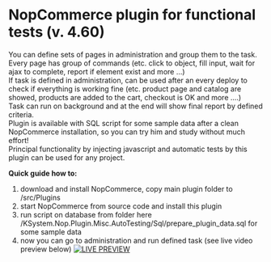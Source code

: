 # NopCommerce plugin for functional tests (v. 4.60)

You can define sets of pages in administration and group them to the task. Every page has group of commands (etc. click to object, fill input, wait for ajax to complete, report if element exist and more ...)  
If task is defined in administration, can be used after an every deploy to check if everything is working fine (etc. product page and catalog are showed, products are added to the cart, checkout is OK and more ....)  
Task can run on background and at the end will show final report by defined criteria.  
Plugin is available with SQL script for some sample data after a clean NopCommerce installation, so you can try him and study without much effort!  
Principal functionality by injecting javascript and automatic tests by this plugin can be used for any project.  

  
**Quick guide how to:**
1. download and install NopCommerce, copy main plugin folder to /src/Plugins
2. start NopCommerce from source code and install this plugin
3. run script on database from folder here /KSystem.Nop.Plugin.Misc.AutoTesting/Sql/prepare_plugin_data.sql for some sample data
4. now you can go to administration and run defined task (see live video preview below)
[![LIVE PREVIEW](https://img.youtube.com/vi/z-wg3fwAMlU/0.jpg)](https://www.youtube.com/watch?v=z-wg3fwAMlU)
